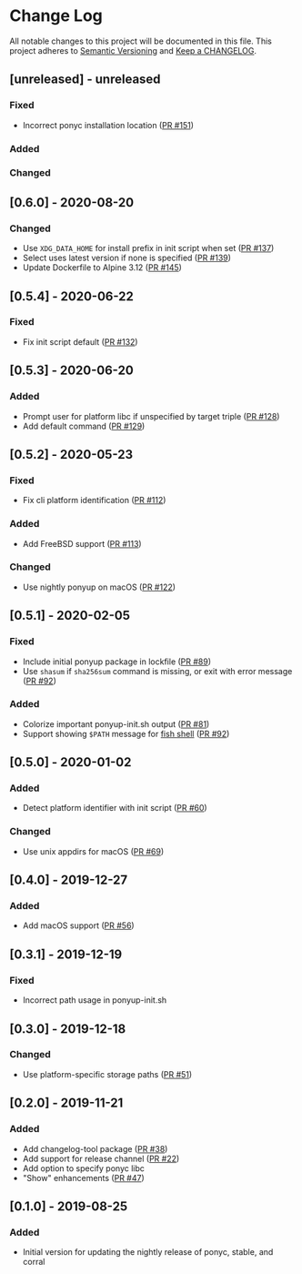 # Change Log

All notable changes to this project will be documented in this file. This project adheres to [Semantic Versioning](http://semver.org/) and [Keep a CHANGELOG](http://keepachangelog.com/).

## [unreleased] - unreleased

### Fixed

- Incorrect ponyc installation location ([PR #151](https://github.com/ponylang/ponyup/pull/151))

### Added


### Changed


## [0.6.0] - 2020-08-20

### Changed

- Use `XDG_DATA_HOME` for install prefix in init script when set ([PR #137](https://github.com/ponylang/ponyup/pull/137))
- Select uses latest version if none is specified ([PR #139](https://github.com/ponylang/ponyup/pull/139))
- Update Dockerfile to Alpine 3.12 ([PR #145](https://github.com/ponylang/ponyup/pull/145))

## [0.5.4] - 2020-06-22

### Fixed

- Fix init script default ([PR #132](https://github.com/ponylang/ponyup/pull/132))

## [0.5.3] - 2020-06-20

### Added

- Prompt user for platform libc if unspecified by target triple ([PR #128](https://github.com/ponylang/ponyup/pull/128))
- Add default command ([PR #129](https://github.com/ponylang/ponyup/pull/129))

## [0.5.2] - 2020-05-23

### Fixed

- Fix cli platform identification ([PR #112](https://github.com/ponylang/ponyup/pull/112))

### Added

- Add FreeBSD support ([PR #113](https://github.com/ponylang/ponyup/pull/113))

### Changed

- Use nightly ponyup on macOS ([PR #122](https://github.com/ponylang/ponyup/pull/122))

## [0.5.1] - 2020-02-05

### Fixed

- Include initial ponyup package in lockfile ([PR #89](https://github.com/ponylang/ponyup/pull/89))
- Use `shasum` if `sha256sum` command is missing, or exit with error message ([PR #92](https://github.com/ponylang/ponyup/pull/92))

### Added

- Colorize important ponyup-init.sh output ([PR #81](https://github.com/ponylang/ponyup/pull/81))
- Support showing `$PATH` message for [fish shell](https://fish.sh) ([PR #92](https://github.com/ponylang/ponyup/pull/92))

## [0.5.0] - 2020-01-02

### Added

- Detect platform identifier with init script ([PR #60](https://github.com/ponylang/ponyup/pull/60))

### Changed

- Use unix appdirs for macOS ([PR #69](https://github.com/ponylang/ponyup/pull/69))

## [0.4.0] - 2019-12-27

### Added

- Add macOS support ([PR #56](https://github.com/ponylang/ponyup/pull/56))

## [0.3.1] - 2019-12-19

### Fixed

- Incorrect path usage in ponyup-init.sh

## [0.3.0] - 2019-12-18

### Changed

- Use platform-specific storage paths ([PR #51](https://github.com/ponylang/ponyup/pull/51))

## [0.2.0] - 2019-11-21

### Added

- Add changelog-tool package ([PR #38](https://github.com/ponylang/ponyup/pull/38))
- Add support for release channel ([PR #22](https://github.com/ponylang/ponyup/pull/22))
- Add option to specify ponyc libc
- "Show" enhancements ([PR #47](https://github.com/ponylang/ponyup/pull/47))

## [0.1.0] - 2019-08-25

### Added

- Initial version for updating the nightly release of ponyc, stable, and corral

